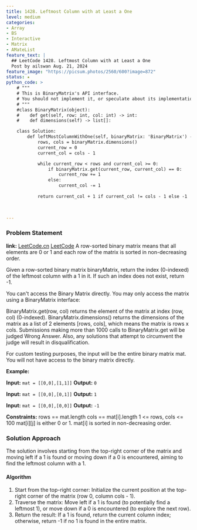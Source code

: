 ```yaml
---
title: 1428. Leftmost Column with at Least a One
level: medium
categories:
- Array
- BS
- Interactive
- Matrix
- AMateList
feature_text: |
  ## LeetCode 1428. Leftmost Column with at Least a One
  Post by ailswan Aug. 21, 2024
feature_image: "https://picsum.photos/2560/600?image=872"
status: ★
python_code: >
    # """
    # This is BinaryMatrix's API interface.
    # You should not implement it, or speculate about its implementation
    # """
    #class BinaryMatrix(object):
    #    def get(self, row: int, col: int) -> int:
    #    def dimensions(self) -> list[]:

    class Solution:
        def leftMostColumnWithOne(self, binaryMatrix: 'BinaryMatrix') -> int:
            rows, cols = binaryMatrix.dimensions()
            current_row = 0
            current_col = cols - 1

            while current_row < rows and current_col >= 0:
                if binaryMatrix.get(current_row, current_col) == 0:
                    current_row += 1
                else:
                    current_col -= 1
            
            return current_col + 1 if current_col != cols - 1 else -1
    
      

---
```


### Problem Statement
**link:**
[LeetCode.cn](https://leetcode.cn/problems/leftmost-column-with-at-least-a-one/)
[LeetCode](https://leetcode.com/leftmost-column-with-at-least-a-one/)
A row-sorted binary matrix means that all elements are 0 or 1 and each row of the matrix is sorted in non-decreasing order.

Given a row-sorted binary matrix binaryMatrix, return the index (0-indexed) of the leftmost column with a 1 in it. If such an index does not exist, return -1.

You can't access the Binary Matrix directly. You may only access the matrix using a BinaryMatrix interface:

BinaryMatrix.get(row, col) returns the element of the matrix at index (row, col) (0-indexed).
BinaryMatrix.dimensions() returns the dimensions of the matrix as a list of 2 elements [rows, cols], which means the matrix is rows x cols.
Submissions making more than 1000 calls to BinaryMatrix.get will be judged Wrong Answer. Also, any solutions that attempt to circumvent the judge will result in disqualification.

For custom testing purposes, the input will be the entire binary matrix mat. You will not have access to the binary matrix directly.


**Example:**

**Input:** `mat = [[0,0],[1,1]]`
**Output:** `0`

**Input:** `mat = [[0,0],[0,1]]`
**Output:** `1`

**Input:** `mat = [[0,0],[0,0]]`
**Output:** `-1`

**Constraints:**
rows == mat.length
cols == mat[i].length
1 <= rows, cols <= 100
mat[i][j] is either 0 or 1.
mat[i] is sorted in non-decreasing order.

### Solution Approach
The solution involves starting from the top-right corner of the matrix and moving left if a 1 is found or moving down if a 0 is encountered, aiming to find the leftmost column with a 1.
#### Algorithm
1. Start from the top-right corner: Initialize the current position at the top-right corner of the matrix (row 0, column cols - 1).
2. Traverse the matrix: Move left if a 1 is found (to potentially find a leftmost 1), or move down if a 0 is encountered (to explore the next row).
3. Return the result: If a 1 is found, return the current column index; otherwise, return -1 if no 1 is found in the entire matrix.